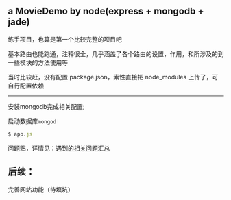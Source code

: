 ## a MovieDemo by node(express + mongodb + jade)

练手项目，也算是第一个比较完整的项目吧

基本路由也能跑通，注释很全，几乎涵盖了各个路由的设置，作用，和所涉及的到一些模块的方法使用等

当时比较赶，没有配置 package.json，索性直接把 node_modules 上传了，可自行配置依赖

---

安装mongodb完成相关配置;

启动数据库`mongod`

```js
$ app.js
```

问题贴，详情见：<a href="http://hanekaoru.com/?p=1367" target="_blank">遇到的相关问题汇总</a>


## 后续：

完善网站功能（待填坑）

